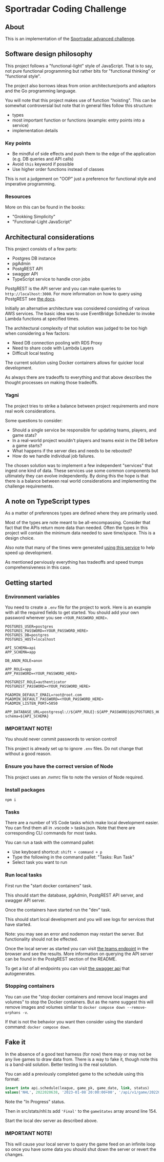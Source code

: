 # Sportradar Coding Challenge

## About

This is an implementation of the [Sportradar advanced challenge](https://github.com/sportradarus/sportradar-advanced-challenge).

## Software design philosophy

This project follows a "functional-light" style of JavaScript. That is to say, not pure functional programming but rather bits for "functional thinking" or "functional style".

The project also borrows ideas from onion architecture/ports and adaptors and the Go programming language.

You will note that this project makes use of function "hoisting". This can be somewhat controversial but note that in general files follow this structure:

- types
- most important function or functions (example: entry points into a service)
- implementation details

### Key points

- Be mindful of side effects and push them to the edge of the application (e.g. DB queries and API calls)
- Avoid `this` keyword if possible
- Use higher order functions instead of classes

This is not a judgement on "OOP" just a preference for functional style and imperative programming.

### Resources

More on this can be found in the books:

- "Grokking Simplicity"
- "Functional-Light JavaScript"

## Architectural considerations

This project consists of a few parts:

- Postgres DB instance
- pgAdmin
- PostgREST API
- swagger API
- TypeScript service to handle cron jobs

PostgREST is the API server and you can make queries to `http://localhost:3000`.
For more information on how to query using PostgREST see [the docs](https://postgrest.org/en/stable/api.html#tables-and-views).

Initially an alternative architecture was considered consisting of various AWS services.
The basic idea was to use EventBridge Scheduler to invoke Lambda functions at specified times.

The architectural complexity of that solution was judged to be too high when considering a few factors:

- Need DB connection pooling with RDS Proxy
- Need to share code with Lambda Layers
- Difficult local testing

The current solution using Docker containers allows for quicker local development.

As always there are tradeoffs to everything and that above describes the thought processes on making those tradeoffs.

### Yagni

The project tries to strike a balance between project requirements and more real work considerations.

Some questions to consider:

- Should a single service be responsible for updating teams, players, and game stats?
- In a real-world project wouldn't players and teams exist in the DB before a game starts?
- What happens if the server dies and needs to be rebooted?
- How do we handle individual job failures.

The chosen solution was to implement a few independent "services" that ingest one kind of data.
These services use some common components but ultimately they can evolve independently.
By doing this the hope is that there is a balance between real world considerations and implementing the challenge requirements.

## A note on TypeScript types

As a matter of preferences types are defined where they are primarily used.

Most of the types are note meant to be all-encompassing. Consider that fact that the APIs return more data than needed.
Often the types in this project will contain the minimum data needed to save time/space. This is a design choice.

Also note that many of the times were generated [using this service](https://app.quicktype.io/?l=ts) to help speed up development.

As mentioned perviously everything has tradeoffs and speed trumps comprehensiveness in this case.

## Getting started

### Environment variables

You need to create a `.env` file for the project to work. Here is an example with all the required fields to get started.
You should add your own password wherever you see `<YOUR_PASSWORD_HERE>`.

```
POSTGRES_USER=postgres
POSTGRES_PASSWORD=<YOUR_PASSWORD_HERE>
POSTGRES_DB=postgres
POSTGRES_HOST=localhost

API_SCHEMA=api
APP_SCHEMA=app

DB_ANON_ROLE=anon

APP_ROLE=app
APP_PASSWORD=<YOUR_PASSWORD_HERE>

POSTGREST_ROLE=authenticator
POSTGREST_PASSWORD=<YOUR_PASSWORD_HERE>

PGADMIN_DEFAULT_EMAIL=root@root.com
PGADMIN_DEFAULT_PASSWORD=<YOUR_PASSWORD_HERE>
PGADMIN_LISTEN_PORT=5050

APP_DATABASE_URL=postgresql://${APP_ROLE}:${APP_PASSWORD}@${POSTGRES_HOST}:5432/${POSTGRES_DB}?schema=${API_SCHEMA}
```

### IMPORTANT NOTE!

You should never commit passwords to version control!

This project is already set up to ignore `.env` files. Do not change that without a good reason.

### Ensure you have the correct version of Node

This project uses an .nvmrc file to note the version of Node required.

### Install packages

`npm i`

### Tasks

There are a number of VS Code tasks which make local development easier. You can find them all in .vscode > tasks.json. Note that there are corresponding CLI commands for most tasks.

You can run a task with the command pallet:

- Use keyboard shortcut: `shift + command + p`
- Type the following in the command pallet: "Tasks: Run Task"
- Select task you want to run

### Run local tasks

First run the "start docker containers" task.

This should start the database, pgAdmin, PostgREST API server, and swagger API server.

Once the containers have started run the "dev" task.

This should start local development and you will see logs for services that have started.

Note: you may see an error and nodemon may restart the server. But functionality should not be effected.

Once the local server as started you can visit [the teams endpoint](http://localhost:3000/teams) in the browser and see the results.
More information on querying the API server can be found in the PostgREST section of the README.

To get a list of all endpoints you can visit [the swagger api](http://localhost:8080/) that autogenerates.

### Stopping containers

You can use the "stop docker containers and remove local images and volumes" to stop the Docker containers.
But as the name suggest this will remove images and volumes similar to `docker compose down --remove-orphans -v`.

If that is not the behavior you want then consider using the standard command: `docker compose down`.

## Fake it

In the absence of a good test harness (for now) there may or may not be any live games to draw data from.
There is a way to fake it, though note this is a band-aid solution. Better testing is the real solution.

You can add a previously completed game to the schedule using this format:

```sql
insert into api.schedule(league, game_pk, game_date, link, status)
values('NHL', 2022020638, '2023-01-08 20:00:00+00', '/api/v1/game/2022020638/feed/live', 'In Progress');
```

Note the "In Progress" status.

Then in src/stats/nhl.ts add `'Final'` to the `gameStates` array around line 154.

Start the local dev server as described above.

### IMPORTANT NOTE!

This will cause your local server to query the game feed on an infinite loop so once you have some data you should
shut down the server or revert the changes.
